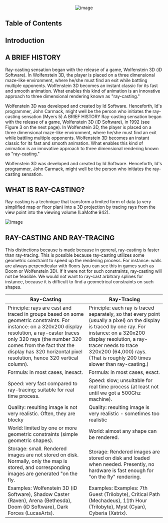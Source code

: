 <div align="center">
  
![image](https://github.com/user-attachments/assets/d6de7959-5f74-43c7-bde1-e8de25f6fbef)

</div>

## Table of Contents

## Introduction

## A BRIEF HISTORY
Ray-casting sensation began with the release of a game, Wolfenstein 3D (iD Software). In Wolfenstein 3D, the player is placed on a three dimensional maze-like environment, where he/she must find an exit while battling multiple opponents. Wolfenstein 3D becomes an instant classic for its fast and smooth animation. What enables this kind of animation is an innovative approach to three dimensional rendering known as "ray-casting."

Wolfenstein 3D was developed and created by Id Software. Henceforth, Id's programmer, John Carmack, might well be the person who initiates the ray-casting sensation (Myers 5).A BRIEF HISTORY
Ray-casting sensation began with the release of a game, Wolfenstein 3D (iD Software), in 1992 (see Figure 3 on the next page). In Wolfenstein 3D, the player is placed on a three dimensional maze-like environment, where he/she must find an exit while battling multiple opponents. Wolfenstein 3D becomes an instant classic for its fast and smooth animation. What enables this kind of animation is an innovative approach to three dimensional rendering known as "ray-casting."

Wolfenstein 3D was developed and created by Id Software. Henceforth, Id's programmer, John Carmack, might well be the person who initiates the ray-casting sensation.

## WHAT IS RAY-CASTING?

Ray-casting is a technique that transform a limited form of data (a very simplified map or floor plan) into a 3D projection by tracing rays from the view point into the viewing volume (LaMothe 942).
  
![image](https://github.com/user-attachments/assets/583baac1-c343-472b-8dd3-08b95e8391f6)


## RAY-CASTING AND RAY-TRACING

This distinctions because is made because in general, ray-casting is faster than ray-tracing. This is possible because ray-casting utilizes some geometric constraint to speed up the rendering process. For instance: walls are always perpendicular with floors (you can see this in games such as Doom or Wolfenstein 3D). If it were not for such constraints, ray-casting will not be feasible. We would not want to ray-cast arbitrary splines for instance, because it is difficult to find a geometrical constraints on such shapes.

| Ray-Casting | Ray-Tracing |
|---|---|
|Principle: rays are cast and traced in groups based on some geometric constraints. For instance: on a 320x200 display resolution, a ray-caster traces only 320 rays (the number 320 comes from the fact that the display has 320 horizontal pixel resolution, hence 320 vertical column).|Principle: each ray is traced separately, so that every point (usually a pixel) on the display is traced by one ray. For instance: on a 320x200 display resolution, a ray-tracer needs to trace 320x200 (64,000) rays. (That is roughly 200 times slower than ray-casting.) |
|Formula: in most cases, inexact.| 	Formula: in most cases, exact.|
|Speed: very fast compared to ray-tracing; suitable for real time process. | Speed: slow; unsuitable for real time process (at least not until we got a 500Ghz machine).|
|Quality: resulting image is not very realistic. Often, they are blocky| Quality: resulting image is very realistic - sometimes too realistic |
|World: limited by one or more geometric constraints (simple geometric shapes).|  World: almost any shape can be rendered.|
|Storage: small. Rendered images are not stored on disk. Normally, only the map is stored, and corresponding images are generated "on the fly.| Storage: Rendered images are stored on disk and loaded when needed. Presently, no hardware is fast enough for "on the fly" rendering.|
|Examples: Wolfenstein 3D (iD Software), Shadow Caster (Raven), Arena (Bethesda), Doom (iD Software), Dark Forces (LucasArts).|Examples: Examples: 7th Guest (Trilobyte), Critical Path (Mechadeus), 11th Hour (Trilobyte), Myst (Cyan), Cyberia (Xatrix).|
